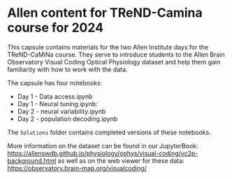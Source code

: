 # Allen content for TReND-Camina course for 2024

This capsule contains materials for the two Allen Institute days for the TReND-CaMiNa course. They serve to introduce students to the Allen Brain Observatory Visual Coding Optical Physiology dataset and help them gain familiarity with how to work with the data.

The capsule has four notebooks: 

- Day 1 - Data access.ipynb
- Day 1 - Neural tuning.ipynb:
- Day 2 - neural variability.ipynb
- Day 2 - population decoding.ipynb

The `Solutions` folder contains completed versions of these notebooks.

More information on the dataset can be found in our JupyterBook: https://allenswdb.github.io/physiology/ophys/visual-coding/vc2p-background.html
as well as on the web viewer for these data: https://observatory.brain-map.org/visualcoding/
